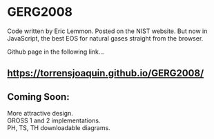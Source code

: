 # GERG2008
Code written by Eric Lemmon. Posted on the NIST website. But now in JavaScript, the best EOS for natural gases straight from the browser.  

Github page in the following link...  
## https://torrensjoaquin.github.io/GERG2008/  

## Coming Soon:  
More attractive design.  
GROSS 1 and 2 implementations.  
PH, TS, TH downloadable diagrams.  
